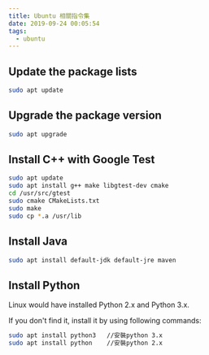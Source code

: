 ```yaml
---
title: Ubuntu 相關指令集
date: 2019-09-24 00:05:54
tags:
  - ubuntu
---
```


## Update the package lists

```bash
sudo apt update
```

## Upgrade the package version

```bash
sudo apt upgrade
```

## Install C++ with Google Test

```bash
sudo apt update
sudo apt install g++ make libgtest-dev cmake
cd /usr/src/gtest
sudo cmake CMakeLists.txt
sudo make
sudo cp *.a /usr/lib
```

## Install Java

```bash
sudo apt install default-jdk default-jre maven
```

## Install Python

Linux would have installed Python 2.x and Python 3.x.

If you don't find it, install it by using following commands:

```bash
sudo apt install python3   //安裝python 3.x
sudo apt install python    //安裝python 2.x
```
